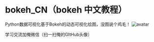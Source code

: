 # bokeh_CN（bokeh 中文教程）
Python数据可视化基于Bokeh的动态可视化绘图，没图说个鸡毛！
![avatar](https://github.com/yeayee/bokeh/blob/master/bokeh_plot.png)  

学习交流加俺微信（扫一扫俺的GItHub头像）

